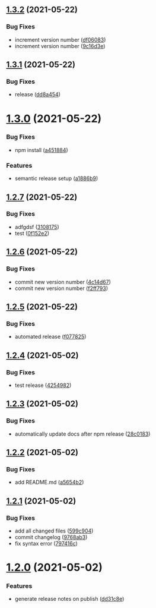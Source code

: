## [1.3.2](https://github.com/bcheidemann/web-utils/compare/v1.3.1...v1.3.2) (2021-05-22)


### Bug Fixes

* increment version number ([df06083](https://github.com/bcheidemann/web-utils/commit/df060836c979e670b9937757a3487062f8aab93b))
* increment version number ([9c16d3e](https://github.com/bcheidemann/web-utils/commit/9c16d3e11456ed9ceaa8912531e20ec9fa0ba903))

## [1.3.1](https://github.com/bcheidemann/web-utils/compare/v1.3.0...v1.3.1) (2021-05-22)


### Bug Fixes

* release ([dd8a454](https://github.com/bcheidemann/web-utils/commit/dd8a45467e17eaa8e095dc3bf33db53adcefcbfa))

# [1.3.0](https://github.com/bcheidemann/web-utils/compare/v1.2.7...v1.3.0) (2021-05-22)


### Bug Fixes

* npm install ([a451884](https://github.com/bcheidemann/web-utils/commit/a451884993bb7588f4493285be4bbac9e9e83abe))


### Features

* semantic release setup ([a1886b9](https://github.com/bcheidemann/web-utils/commit/a1886b9f0afeb1c60c062096ac96ec461653c402))

## [1.2.7](https://github.com/bcheidemann/web-utils/compare/v1.2.6...v1.2.7) (2021-05-22)


### Bug Fixes

* adfgdsf ([3108175](https://github.com/bcheidemann/web-utils/commit/3108175470cb83eba8b5aeb5cfcfa7460f15c650))
* test ([0f152e2](https://github.com/bcheidemann/web-utils/commit/0f152e2dbdc27b83d269a0627228269ea2314c86))

## [1.2.6](https://github.com/bcheidemann/web-utils/compare/v1.2.5...v1.2.6) (2021-05-22)


### Bug Fixes

* commit new version number ([4c14d67](https://github.com/bcheidemann/web-utils/commit/4c14d670bc238b2dc0f2c4536fe3d67687328130))
* commit new version number ([f2ff793](https://github.com/bcheidemann/web-utils/commit/f2ff7934e93c67ab57c653f3aca02bfe54b6d6e3))

## [1.2.5](https://github.com/bcheidemann/web-utils/compare/v1.2.4...v1.2.5) (2021-05-22)


### Bug Fixes

* automated release ([f077825](https://github.com/bcheidemann/web-utils/commit/f0778254cb4e1b69607a59025ed70f90675e52bb))

## [1.2.4](https://github.com/bcheidemann/web-utils/compare/v1.2.3...v1.2.4) (2021-05-02)


### Bug Fixes

* test release ([4254982](https://github.com/bcheidemann/web-utils/commit/4254982e858a2a444b9a74a75bb87b6eb1ceb7e7))

## [1.2.3](https://github.com/bcheidemann/web-utils/compare/v1.2.2...v1.2.3) (2021-05-02)


### Bug Fixes

* automatically update docs after npm release ([28c0183](https://github.com/bcheidemann/web-utils/commit/28c01834055de1dea99c1b5e5bcffc17e8bdd1ff))

## [1.2.2](https://github.com/bcheidemann/web-utils/compare/v1.2.1...v1.2.2) (2021-05-02)


### Bug Fixes

* add README.md ([a5654b2](https://github.com/bcheidemann/web-utils/commit/a5654b20bebd0f9e8c601c048e7bfb9ca4e04f43))

## [1.2.1](https://github.com/bcheidemann/web-utils/compare/v1.2.0...v1.2.1) (2021-05-02)


### Bug Fixes

* add all changed files ([599c904](https://github.com/bcheidemann/web-utils/commit/599c904d9be499024773e2a0cdd7c57691d6175f))
* commit changelog ([9768ab3](https://github.com/bcheidemann/web-utils/commit/9768ab3b7f1e708e00d5ce7185b146a7031acf64))
* fix syntax error ([797416c](https://github.com/bcheidemann/web-utils/commit/797416cef524223910962a8028aba9bd7d38e8a9))

# [1.2.0](https://github.com/bcheidemann/web-utils/compare/v1.1.0...v1.2.0) (2021-05-02)


### Features

* generate release notes on publish ([dd31c8e](https://github.com/bcheidemann/web-utils/commit/dd31c8e45d6fb2900b8c1f0b080600990daa2595))
